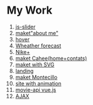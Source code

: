 <h1>My Work</h1>

1. <a href="https://kazik-man.github.io/slick-slide/">js-slider</a>
2. <a href="https://kazik-man.github.io/homework5/">maket"about me"</a>
3. <a href="https://kazik-man.github.io/homework8/">hover</a>
4. <a href="https://kazik-man.github.io/homework8.5/">Wheather forecast</a>
5. <a href="https://kazik-man.github.io/homework12/">Nike+</a>
6. <a href="https://kazik-man.github.io/cahee/.">maket Cahee(home+contats)</a>
7. <a href="https://kazik-man.github.io/homework14/">maket with SVG</a>
8. <a href="https://kazik-man.github.io/exam/">landing</a>
9. <a href="https://kazik-man.github.io/work/">maket Montecillo</a>
10. <a href="https://kazik-man.github.io/diplome/.">site with animation</a>
11. <a href="https://kazik-man.github.io/movieAPI/">movie-api vue.js</a>
12. <a href="https://kazik-man.github.io/AJAX/.">AJAX</a>
